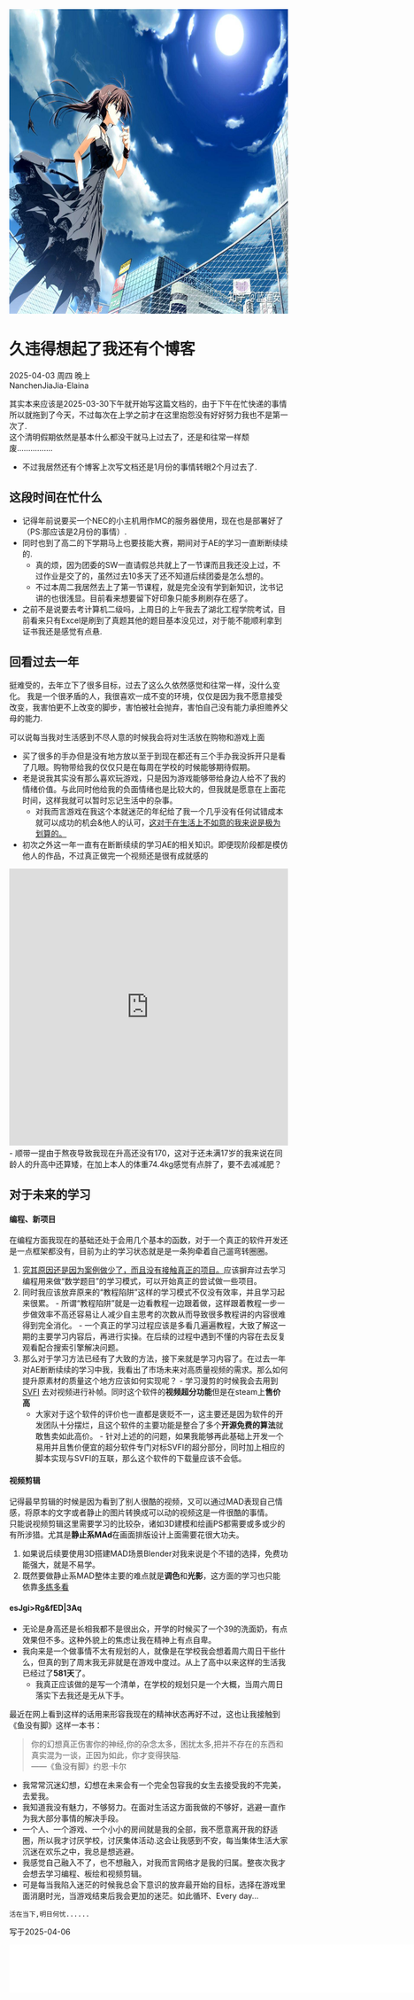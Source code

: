 <!-- <img src="/img/22fd0510e4b24f1fabf19f8b601fce47.jpg" alt="示例图片" width="800" height="450"> -->
<img src="/img/v2-fb6bdc20eb5f6cd4d8fb21e98adeb55c_1440w.jpg" alt="示例图片" width="800" height="550">

# **久违得想起了我还有个博客**

2025-04-03 周四 晚上  
NanchenJiaJia-Elaina

其实本来应该是2025-03-30下午就开始写这篇文档的，由于下午在忙快递的事情所以就拖到了今天，不过每次在上学之前才在这里抱怨没有好好努力我也不是第一次了.  
这个清明假期依然是基本什么都没干就马上过去了，还是和往常一样颓废................
- 不过我居然还有个博客上次写文档还是1月份的事情转眼2个月过去了.

## 这段时间在忙什么

- 记得年前说要买一个NEC的小主机用作MC的服务器使用，现在也是部署好了（PS:那应该是2月份的事情）.
- 同时也到了高二的下学期马上也要技能大赛，期间对于AE的学习一直断断续续的.
  - 真的烦，因为团委的SW一直请假总共就上了一节课而且我还没上过，不过作业是交了的，虽然过去10多天了还不知道后续团委是怎么想的。
  - 不过本周二我居然去上了第一节课程，就是完全没有学到新知识，沈书记讲的也很浅显。目前看来想要留下好印象只能多刷刷存在感了。
- 之前不是说要去考计算机二级吗，上周日的上午我去了湖北工程学院考试，目前看来只有Excel是刷到了真题其他的题目基本没见过，对于能不能顺利拿到证书我还是感觉有点悬.

## 回看过去一年
挺难受的，去年立下了很多目标，过去了这么久依然感觉和往常一样，没什么变化。
我是一个很矛盾的人，我很喜欢一成不变的环境，仅仅是因为我不愿意接受改变，我害怕更不上改变的脚步，害怕被社会抛弃，害怕自己没有能力承担赡养父母的能力.

可以说每当我对生活感到不尽人意的时候我会将对生活放在购物和游戏上面
  - 买了很多的手办但是没有地方放以至于到现在都还有三个手办我没拆开只是看了几眼。购物带给我的仅仅只是在每周在学校的时候能够期待假期。
  - 老是说我其实没有那么喜欢玩游戏，只是因为游戏能够带给身边人给不了我的情绪价值。与此同时他给我的负面情绪也是比较大的，但我就是愿意在上面花时间，这样我就可以暂时忘记生活中的杂事。
    - 对我而言游戏在我这个本就迷茫的年纪给了我一个几乎没有任何试错成本就可以成功的机会&他人的认可，<u>这对于在生活上不如意的我来说是极为划算的。</u>
  - 初次之外这一年一直有在断断续续的学习AE的相关知识。即便现阶段都是模仿他人的作品，不过真正做完一个视频还是很有成就感的
  <iframe src="https://player.bilibili.com/player.html?isOutside=true&aid=114126927955509&bvid=BV1mmRHYQEb5&cid=28763161745&p=1&page=1&high_quality=1&danmaku=0&autoplay=0" allowfullscreen="allowfullscreen"  width="100%" height="500" scrolling="no" frameborder="0" sandbox="allow-top-navigation allow-same-origin allow-forms allow-scripts"></iframe>
  <script>
    document.getElementById("bili-radio").style.height = document.getElementById("bili-radio").scrollWidth * 0.76 + "px";
  </script> 
  - 顺带一提由于熬夜导致我现在升高还没有170，这对于还未满17岁的我来说在同龄人的升高中还算矮，在加上本人的体重74.4kg感觉有点胖了，要不去减减肥？

## 对于未来的学习
#### 编程、新项目
在编程方面我现在的基础还处于会用几个基本的函数，对于一个真正的软件开发还是一点框架都没有，目前为止的学习状态就是是一条狗牵着自己遛弯转圈圈。
  1. <u>究其原因还是因为案例做少了，而且没有接触真正的项目。</u>应该摒弃过去学习编程用来做“数学题目”的学习模式，可以开始真正的尝试做一些项目。
  2. 同时我应该放弃原来的“教程陷阱”这样的学习模式不仅没有效率，并且学习起来很累。
    - 所谓“教程陷阱”就是一边看教程一边跟着做，这样跟着教程一步一步做效率不高还容易让人减少自主思考的次数从而导致很多教程讲的内容很难得到完全消化。
    - 一个真正的学习过程应该是多看几遍遍教程，大致了解这一期的主要学习内容后，再进行实操。在后续的过程中遇到不懂的内容在去反复观看配合搜索引擎解决问题。
  3. 那么对于学习方法已经有了大致的方法，接下来就是学习内容了。在过去一年对AE断断续续的学习中我，我看出了市场未来对高质量视频的需求。那么如何提升原素材的质量这个地方应该如何实现呢？
    - 学习漫剪的时候我会去用到[SVFI](https://doc.svfi.group/) 去对视频进行补帧。同时这个软件的**视频超分功能**但是在steam上**售价高**
      - 大家对于这个软件的评价也一直都是褒贬不一，这主要还是因为软件的开发团队十分摆烂，且这个软件的主要功能是整合了多个**开源免费的算法**就敢售卖如此高价。
    - 针对上述的的问题，如果我能够再此基础上开发一个易用并且售价便宜的超分软件专门对标SVFI的超分部分，同时加上相应的脚本实现与SVFI的互联，那么这个软件的下载量应该不会低。

#### 视频剪辑
记得最早剪辑的时候是因为看到了别人很酷的视频，又可以通过MAD表现自己情感，将原本的文字或者静止的图片转换成可以动的视频这是一件很酷的事情。  
只能说视频剪辑这里需要学习的比较杂，诸如3D建模和绘画PS都需要或多或少的有所涉猎。尤其是**静止系MAd**在画面排版设计上面需要花很大功夫。
  1. 如果说后续要使用3D搭建MAD场景Blender对我来说是个不错的选择，免费功能强大，就是不易学。
  2. 既然要做静止系MAD整体主要的难点就是**调色**和**光影**，这方面的学习也只能依靠<u>多练多看</u>

#### esJgi>Rg&fED|3Aq
- 无论是身高还是长相我都不是很出众，开学的时候买了一个39的洗面奶，有点效果但不多。这种外貌上的焦虑让我在精神上有点自卑。
- 我向来是一个做事情不太有规划的人，就像是在学校我会想着周六周日干些什么，但真的到了周末我无非就是在游戏中度过。从上了高中以来这样的生活我已经过了**581天**了。
  - 我真正应该做的是写一个清单，在学校的规划只是一个大概，当周六周日落实下去我还是无从下手。

最近在网上看到这样的话用来形容我现在的精神状态再好不过，这也让我接触到《鱼没有脚》这样一本书：

> 你的幻想真正伤害你的神经,你的杂念太多，困扰太多,把并不存在的东西和真实混为一谈，正因为如此，你才变得狭隘.  
> ——《鱼没有脚》约恩·卡尔

- 我常常沉迷幻想，幻想在未来会有一个完全包容我的女生去接受我的不完美，去爱我。
- 我知道我没有魅力，不够努力。在面对生活这方面我做的不够好，逃避一直作为我大部分事情的解决手段。
- 一个人、一个游戏、一个小小的房间就是我的全部，我不愿意离开我的舒适圈，所以我才讨厌学校，讨厌集体活动.这会让我感到不安，每当集体生活大家沉迷在欢乐之中，我总是想逃避。
- 我感觉自己融入不了，也不想融入，对我而言网络才是我的归属。整夜次我才会想去学习编程、板绘和视频剪辑。
- 可是每当我陷入迷茫的时候我总会下意识的放弃最开始的目标，选择在游戏里面消磨时光，当游戏结束后我会更加的迷茫。如此循环、Every day...

```
活在当下,明日何忧......
```
写于2025-04-06

  <iframe frameborder="no" border="0" marginwidth="0" marginheight="0" width=800 height=86 src="//music.163.com/outchain/player?type=2&id=422790943&auto=1&height=66"></iframe>